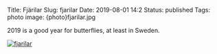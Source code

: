 Title: Fjärilar
Slug: fjarilar
Date: 2019-08-01 14:2
Status: published
Tags: photo
image: {photo}fjarilar.jpg

2019 is a good year for butterflies, at least in Sweden.

[![fjarilar]({photo}fjarilar.jpg "fjarilar")]({filename}/pic/fjarilar.jpg)

